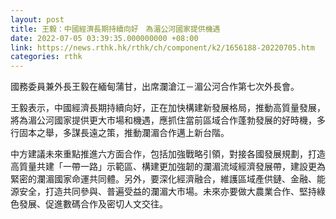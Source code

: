 ```yaml
---
layout: post
title: 王毅：中國經濟長期持續向好　為湄公河國家提供機遇
date: 2022-07-05 03:39:35.000000000 +08:00
link: https://news.rthk.hk/rthk/ch/component/k2/1656188-20220705.htm
categories: rthk
---
```


國務委員兼外長王毅在緬甸蒲甘，出席瀾滄江－湄公河合作第七次外長會。

王毅表示，中國經濟長期持續向好，正在加快構建新發展格局，推動高質量發展，將為湄公河國家提供更大市場和機遇，應抓住當前區域合作蓬勃發展的好時機，多行固本之舉，多謀長遠之策，推動瀾湄合作邁上新台階。

中方建議未來重點推進六方面合作，包括加強戰略引領，對接各國發展規劃，打造高質量共建「一帶一路」示範區、構建更加強韌的瀾湄流域經濟發展帶，建設更為緊密的瀾湄國家命運共同體。另外，要深化經濟融合，維護區域產供鏈、金融、能源安全，打造共同參與、普遍受益的瀾湄大市場。未來亦要做大農業合作、堅持綠色發展、促進數碼合作及密切人文交往。
